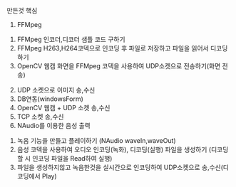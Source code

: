만든것 핵심

1. FFMpeg
  1) FFMpeg 인코더,디코더 샘플 코드 구하기
  2) FFMpeg H263,H264코덱으로 인코딩 후 파일로 저장하고 파일을 읽어서 디코딩 하기
  3) OpenCV 웹캠 화면을 FFMpeg 코덱을 사용하여 UDP소켓으로 전송하기(화면 전송) 
2. UDP 소켓으로 이미지 송,수신
3. DB연동(windowsForm)
4. OpenCV 웹캠 + UDP 소켓 송,수신
5. TCP 소켓 송,수신
6. NAudio를 이용한 음성 출력
 1) 녹음 기능을 만들고 플레이하기 (NAudio waveIn,waveOut)
 2) 음성 코덱을 사용하여 오디오 인코딩(녹화), 디코딩(실행) 파일을 생성하기 (디코딩 할 시 인코딩 파일을 Read하여 실행)
 3) 파일을 생성하지않고 녹음한것을 실시간으로 인코딩하여 UDP소켓으로 송,수신(디코딩에서 Play)
